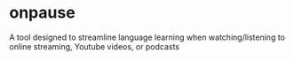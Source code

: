 # onpause
A tool designed to streamline language learning when watching/listening to online streaming, Youtube videos, or podcasts

